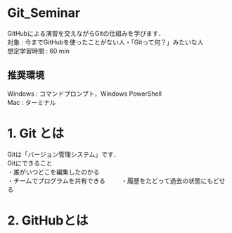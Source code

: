 # Git_Seminar
GitHubによる演習を交えながらGitの仕組みを学びます．  
対象 : 今までGitHubを使ったことがない人・「Gitって何？」みたいな人  
想定学習時間 : 60 min

## 推奨環境
Windows : コマンドプロンプト，Windows PowerShell  
Mac : ターミナル

# 1. Git とは
Gitは「バージョン管理システム」です．  
Gitにできること  
・誰がいつどこを編集したのかる  　　  
・チームでプログラムを共有できる    　　
・履歴をたどって過去の状態にもどせる       

# 2. GitHubとは
